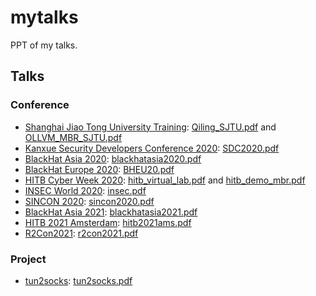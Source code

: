 # mytalks
PPT of my talks.

## Talks

### Conference

- [Shanghai Jiao Tong University Training](https://infosec.sjtu.edu.cn/NoticeDetail.aspx?id=141): [Qiling_SJTU.pdf](https://github.com/wtdcode/mytalks/blob/master/Qiling_SJTU.pdf) and [OLLVM_MBR_SJTU.pdf](https://github.com/wtdcode/mytalks/blob/master/OLLVM_MBR_SJTU.pdf)
- [Kanxue Security Developers Conference 2020](https://www.bagevent.com/event/6324919): [SDC2020.pdf](https://github.com/wtdcode/mytalks/blob/master/SDC2020.pdf)
- [BlackHat Asia 2020](https://www.blackhat.com/asia-20/arsenal/schedule/index.html#qiling-lightweight-advanced-binary-analyzer-19245): [blackhatasia2020.pdf](https://github.com/wtdcode/mytalks/blob/master/blackhatasia2020.pdf)
- [BlackHat Europe 2020](https://www.blackhat.com/eu-20/arsenal/schedule/index.html#qiling-framework-deep-dive-into-obfuscated-binary-analysis-21781): [BHEU20.pdf](https://github.com/wtdcode/mytalks/blob/master/bheu20.pdf)
- [HITB Cyber Week 2020](https://cyberweek.ae/2020/lab-qiling-framework/): [hitb_virtual_lab.pdf](https://github.com/wtdcode/mytalks/blob/master/hitb_virtual_lab.pdf) and [hitb_demo_mbr.pdf](https://github.com/wtdcode/mytalks/blob/master/hitb_demo_mbr.pdf)
- [INSEC World 2020](https://www.insecworld.com/attend/conference-agenda2020/#parentHorizontalTab02): [insec.pdf](https://github.com/wtdcode/mytalks/blob/master/insec.pdf)
- [SINCON 2020](https://www.infosec-city.com/post/sin20-1-qiling-framework): [sincon2020.pdf](https://github.com/wtdcode/mytalks/blob/master/sincon2020.pdf)
- [BlackHat Asia 2021](https://www.blackhat.com/asia-21/arsenal/schedule/#qiling-smart-analysis-for-smart-contract-22643): [blackhatasia2021.pdf](https://github.com/wtdcode/mytalks/blob/master/blackhatasia2021.pdf)
- [HITB 2021 Amsterdam](https://conference.hitb.org/hitbsecconf2021ams/sessions/when-qiling-framework-meets-symbolic-execution/): [hitb2021ams.pdf](https://github.com/wtdcode/mytalks/blob/master/hitb2021ams.pdf)
- [R2Con2021](https://rada.re/con/2021/): [r2con2021.pdf](https://github.com/wtdcode/mytalks/blob/master/r2con2021.pdf)

### Project

- [tun2socks](https://github.com/wtdcode/tun2socks): [tun2socks.pdf](https://github.com/wtdcode/mytalks/blob/master/tun2socks.pdf)
